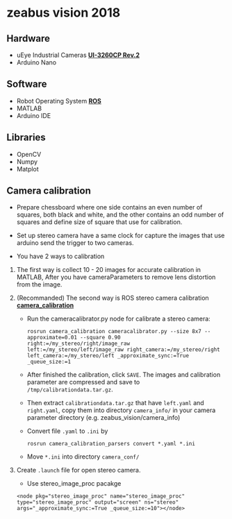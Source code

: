 # zeabus vision 2018

## Hardware

* uEye Industrial Cameras [**UI-3260CP Rev.2**](https://en.ids-imaging.com/store/ui-3260cp-rev-2.html)
* Arduino Nano

## Software

* Robot Operating System [**ROS**](http://www.ros.org) 
* MATLAB
* Arduino IDE

## Libraries 

* OpenCV
* Numpy
* Matplot

## Camera calibration
    
* Prepare chessboard where one side contains an even number of squares, both black and white, and the other contains an odd number of squares and define size of square that use for calibration.  

* Set up stereo camera have a same clock for capture the images that use arduino send the trigger to two cameras.
    
* You have 2 ways to calibration
    
1. The first way is collect 10 - 20 images for accurate calibration in MATLAB, After you have cameraParameters to remove lens distortion from the image. 
   
2. (Recommanded) The second way is ROS stereo camera calibration [**camera_calibration**](https://wiki.ros.org/camera_calibration/)
    
    *  Run the cameracalibrator.py node for calibrate a stereo camera:
        
        ```
        rosrun camera_calibration cameracalibrator.py --size 8x7 --approximate=0.01 --square 0.90 right:=/my_stereo/right/image_raw left:=/my_stereo/left/image_raw right_camera:=/my_stereo/right left_camera:=/my_stereo/left _approximate_sync:=True _queue_size:=1
        ```
    * After finished the calibration, click `SAVE`. The images and calibration parameter are compressed and save to  `/tmp/calibrationdata.tar.gz`.
 
    * Then extract `calibrationdata.tar.gz` that have `left.yaml` and `right.yaml`, copy them into directory `camera_info/` in your camera parameter directory (e.g. zeabus_vision/camera_info)
    
    * Convert file `.yaml` to `.ini` by
        
        ```
        rosrun camera_calibration_parsers convert *.yaml *.ini
        ```
    * Move `*.ini` into directory `camera_conf/`
    
3. Create `.launch` file for open stereo camera.

    * Use stereo_image_proc pacakge
    
    ```
    <node pkg="stereo_image_proc" name="stereo_image_proc" type="stereo_image_proc" output="screen" ns="stereo" args="_approximate_sync:=True _queue_size:=10"></node>
    ```
